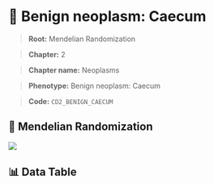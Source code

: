 # 🧪 Benign neoplasm: Caecum

> **Root:** Mendelian Randomization

> **Chapter:** 2  

> **Chapter name:** Neoplasms

> **Phenotype:** Benign neoplasm: Caecum  

> **Code:** `CD2_BENIGN_CAECUM`

## 🧬 Mendelian Randomization  

<img src="/MR/Figures/Forward/CD2_BENIGN_CAECUM.png"/>

## 📊 Data Table

<CsvTableMRF src="/public/MR/Data/Forward/CD2_BENIGN_CAECUM.csv"/>
